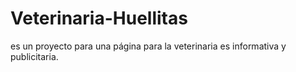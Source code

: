 # Veterinaria-Huellitas
es un proyecto para una página  para la veterinaria es informativa y publicitaria. 
